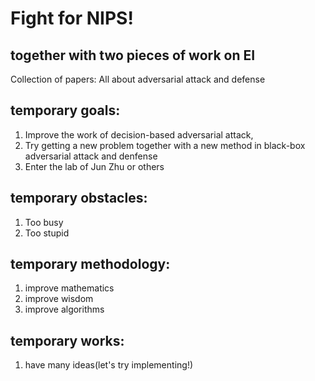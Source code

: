 # Fight for NIPS!
## together with two pieces of work on EI
Collection of papers: All about adversarial attack and defense
## temporary goals:
1. Improve the work of decision-based adversarial attack,
2. Try getting a new problem together with a new method in black-box adversarial attack and denfense
3. Enter the lab of Jun Zhu or others
## temporary obstacles:
1. Too busy
2. Too stupid
## temporary methodology:
1. improve mathematics
2. improve wisdom
3. improve algorithms
## temporary works:
1. have many ideas(let's try implementing!)
